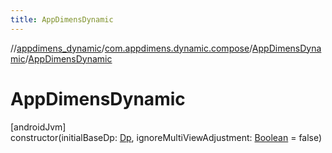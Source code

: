 ```yaml
---
title: AppDimensDynamic
---
```

//[appdimens_dynamic](../../../index.html)/[com.appdimens.dynamic.compose](../index.html)/[AppDimensDynamic](index.html)/[AppDimensDynamic](-app-dimens-dynamic.html)



# AppDimensDynamic



[androidJvm]\
constructor(initialBaseDp: [Dp](https://developer.android.com/reference/kotlin/androidx/compose/ui/unit/Dp.html), ignoreMultiViewAdjustment: [Boolean](https://kotlinlang.org/api/core/kotlin-stdlib/kotlin/-boolean/index.html) = false)



